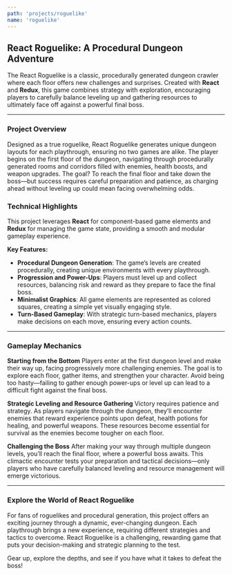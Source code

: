 ```yaml
---
path: 'projects/roguelike'
name: 'roguelike'
---
```



## React Roguelike: A Procedural Dungeon Adventure

The React Roguelike is a classic, procedurally generated dungeon crawler where each floor offers new challenges and surprises. Created with **React** and **Redux**, this game combines strategy with exploration, encouraging players to carefully balance leveling up and gathering resources to ultimately face off against a powerful final boss.

---

### Project Overview

Designed as a true roguelike, React Roguelike generates unique dungeon layouts for each playthrough, ensuring no two games are alike. The player begins on the first floor of the dungeon, navigating through procedurally generated rooms and corridors filled with enemies, health boosts, and weapon upgrades. The goal? To reach the final floor and take down the boss—but success requires careful preparation and patience, as charging ahead without leveling up could mean facing overwhelming odds.

### Technical Highlights

This project leverages **React** for component-based game elements and **Redux** for managing the game state, providing a smooth and modular gameplay experience.

**Key Features:**

- **Procedural Dungeon Generation**: The game’s levels are created procedurally, creating unique environments with every playthrough.
- **Progression and Power-Ups**: Players must level up and collect resources, balancing risk and reward as they prepare to face the final boss.
- **Minimalist Graphics**: All game elements are represented as colored squares, creating a simple yet visually engaging style.
- **Turn-Based Gameplay**: With strategic turn-based mechanics, players make decisions on each move, ensuring every action counts.

---

### Gameplay Mechanics

**Starting from the Bottom**
Players enter at the first dungeon level and make their way up, facing progressively more challenging enemies. The goal is to explore each floor, gather items, and strengthen your character. Avoid being too hasty—failing to gather enough power-ups or level up can lead to a difficult fight against the final boss.

**Strategic Leveling and Resource Gathering**
Victory requires patience and strategy. As players navigate through the dungeon, they’ll encounter enemies that reward experience points upon defeat, health potions for healing, and powerful weapons. These resources become essential for survival as the enemies become tougher on each floor.

**Challenging the Boss**
After making your way through multiple dungeon levels, you’ll reach the final floor, where a powerful boss awaits. This climactic encounter tests your preparation and tactical decisions—only players who have carefully balanced leveling and resource management will emerge victorious.

---

### Explore the World of React Roguelike

For fans of roguelikes and procedural generation, this project offers an exciting journey through a dynamic, ever-changing dungeon. Each playthrough brings a new experience, requiring different strategies and tactics to overcome. React Roguelike is a challenging, rewarding game that puts your decision-making and strategic planning to the test.

Gear up, explore the depths, and see if you have what it takes to defeat the boss!
